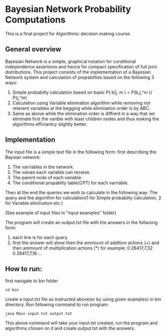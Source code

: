 # Bayesian Network Probability Computations

This is a final project for Algorithmic decision making course.

## General overview
Bayesian Network is a simple, graphical notation for conditional independence assertions and hence for compact specification of full joint distributions.
This project consists of the implementation of a Bayesian Network system and calculation of propabilties based on the following 3 ways:

1. Simple probabilty calculation based on basic P( b|j, m ) = P(b,j,^m )/ P(j,^m)
2. Calculation using Variable elimination algorithm while removing not relevent variables at the begging while elimination order is by ABC.
3. Same as above while the elimination order is diffrent in a way that we eliminate first the varible with least children nodes and thus making the algorithms efficiantcy slightly better.

## Implementation

The input file is a simple text file in the following form:
first describing the Baysian network:
  1. The varriables in the network.
  2. The values each variable can receive.
  3. The parent node of each variable.
  4. The conditional propablity table(CPT) for each varriable.
  
Then at the end the queries we wish to calculate in the following way:
The query and the algorithm for calculation(1 for Simple probabilty calculation, 2 for Variable elimination etc.)

(See example of input files in "input examples" folder)

The program will create an output.txt file with the answers in the follwoing form:
  1. each line is for each query.
  2. first the answer will show then the ammount of addition actions (+) and then ammount of multiplication actions (*)
  for example:
  0.28417,7,32
  0.28417,7,16
  ...
  
## How to run:

first navigate to bin folder
```
cd bin
```
create a input.txt file as instructed above(or by using given examples) in bin directory.
Run following command to run program:
```
java Main input.txt output.txt
```
This above command will take your input.txt created, run the program and algorithms chosen on it and create output.txt with the answers.


